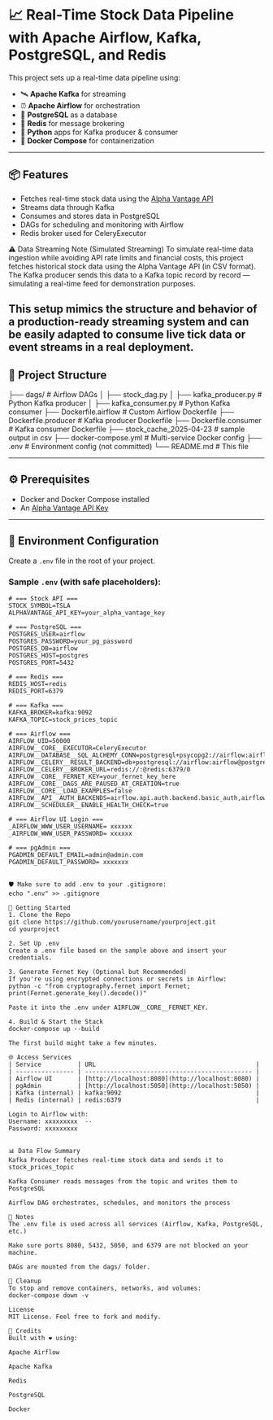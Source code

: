 # 📈 Real-Time Stock Data Pipeline with Apache Airflow, Kafka, PostgreSQL, and Redis

This project sets up a real-time data pipeline using:

- 🛰 **Apache Kafka** for streaming
- ⏰ **Apache Airflow** for orchestration
- 🐘 **PostgreSQL** as a database
- 🧠 **Redis** for message brokering
- 🐍 **Python** apps for Kafka producer & consumer
- 🐳 **Docker Compose** for containerization

---

## 📦 Features

- Fetches real-time stock data using the [Alpha Vantage API](https://www.alphavantage.co/)
- Streams data through Kafka
- Consumes and stores data in PostgreSQL
- DAGs for scheduling and monitoring with Airflow
- Redis broker used for CeleryExecutor

⚠️ Data Streaming Note (Simulated Streaming)
To simulate real-time data ingestion while avoiding API rate limits and financial costs, this project fetches historical stock data using the Alpha Vantage API (in CSV format). The Kafka producer sends this data to a Kafka topic record by record — simulating a real-time feed for demonstration purposes.

This setup mimics the structure and behavior of a production-ready streaming system and can be easily adapted to consume live tick data or event streams in a real deployment.
---

## 📁 Project Structure

├── dags/ # Airflow DAGs
│  ├──  stock_dag.py
│  ├──  kafka_producer.py # Python Kafka producer
│  ├──  kafka_consumer.py # Python Kafka consumer
├── Dockerfile.airflow # Custom Airflow Dockerfile
├── Dockerfile.producer # Kafka producer Dockerfile
├── Dockerfile.consumer # Kafka consumer Dockerfile
├── stock_cache_2025-04-23 # sample output in csv
├── docker-compose.yml # Multi-service Docker config
├── .env # Environment config (not committed)
└── README.md # This file


---

## ⚙️ Prerequisites

- Docker and Docker Compose installed
- An [Alpha Vantage API Key](https://www.alphavantage.co/support/#api-key)

---

## 🔐 Environment Configuration

Create a `.env` file in the root of your project.

### Sample `.env` (with safe placeholders):

```env
# === Stock API ===
STOCK_SYMBOL=TSLA
ALPHAVANTAGE_API_KEY=your_alpha_vantage_key

# === PostgreSQL ===
POSTGRES_USER=airflow
POSTGRES_PASSWORD=your_pg_password
POSTGRES_DB=airflow
POSTGRES_HOST=postgres
POSTGRES_PORT=5432

# === Redis ===
REDIS_HOST=redis
REDIS_PORT=6379

# === Kafka ===
KAFKA_BROKER=kafka:9092
KAFKA_TOPIC=stock_prices_topic

# === Airflow ===
AIRFLOW_UID=50000
AIRFLOW__CORE__EXECUTOR=CeleryExecutor
AIRFLOW__DATABASE__SQL_ALCHEMY_CONN=postgresql+psycopg2://airflow:airflow@postgres/airflow
AIRFLOW__CELERY__RESULT_BACKEND=db+postgresql://airflow:airflow@postgres/airflow
AIRFLOW__CELERY__BROKER_URL=redis://:@redis:6379/0
AIRFLOW__CORE__FERNET_KEY=your_fernet_key_here
AIRFLOW__CORE__DAGS_ARE_PAUSED_AT_CREATION=true
AIRFLOW__CORE__LOAD_EXAMPLES=false
AIRFLOW__API__AUTH_BACKENDS=airflow.api.auth.backend.basic_auth,airflow.api.auth.backend.session
AIRFLOW__SCHEDULER__ENABLE_HEALTH_CHECK=true

# === Airflow UI Login ===
_AIRFLOW_WWW_USER_USERNAME= xxxxxx
_AIRFLOW_WWW_USER_PASSWORD= xxxxxx

# === pgAdmin ===
PGADMIN_DEFAULT_EMAIL=admin@admin.com
PGADMIN_DEFAULT_PASSWORD= xxxxxxx


🛡️ Make sure to add .env to your .gitignore:
echo ".env" >> .gitignore

🚀 Getting Started
1. Clone the Repo
git clone https://github.com/yourusername/yourproject.git
cd yourproject

2. Set Up .env
Create a .env file based on the sample above and insert your credentials.

3. Generate Fernet Key (Optional but Recommended)
If you're using encrypted connections or secrets in Airflow:
python -c "from cryptography.fernet import Fernet; print(Fernet.generate_key().decode())"

Paste it into the .env under AIRFLOW__CORE__FERNET_KEY.

4. Build & Start the Stack
docker-compose up --build

The first build might take a few minutes.

🌐 Access Services
| Service          | URL                                            |
| ---------------- | ---------------------------------------------- |
| Airflow UI       | [http://localhost:8080](http://localhost:8080) |
| pgAdmin          | [http://localhost:5050](http://localhost:5050) |
| Kafka (internal) | kafka:9092                                     |
| Redis (internal) | redis:6379                                     |

Login to Airflow with:
Username: xxxxxxxxx  -- 
Password: xxxxxxxxx


📊 Data Flow Summary
Kafka Producer fetches real-time stock data and sends it to stock_prices_topic

Kafka Consumer reads messages from the topic and writes them to PostgreSQL

Airflow DAG orchestrates, schedules, and monitors the process

📌 Notes
The .env file is used across all services (Airflow, Kafka, PostgreSQL, etc.)

Make sure ports 8080, 5432, 5050, and 6379 are not blocked on your machine.

DAGs are mounted from the dags/ folder.

🧹 Cleanup
To stop and remove containers, networks, and volumes:
docker-compose down -v

License
MIT License. Feel free to fork and modify.

🧠 Credits
Built with ❤️ using:

Apache Airflow

Apache Kafka

Redis

PostgreSQL

Docker
